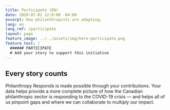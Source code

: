 ```yaml
---
title: Participate (EN)
date: 2020-07-01 12:0:00 -04:00
excerpt: How philanthropists are adapting.
lang: en
lang_ref: /participate
layout: page
feature_image: ../../assets/img/hero-participate.png
feature_text: |
  ###### PARTICIPATE
  # Add your story to support this initiative
---
```


## Every story counts

Philanthropy Responds is made possible through your contributions. Your data helps provide a more complete picture of how the Canadian philanthropic sector is responding to the COVID-19 crisis — and helps all of us pinpoint gaps and where we can collaborate to multiply our impact.
